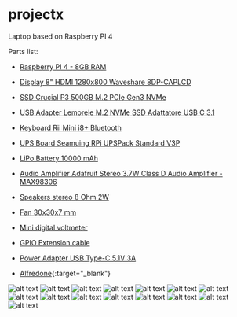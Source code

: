 # projectx
Laptop based on Raspberry PI 4

Parts list:
- [Raspberry PI 4 - 8GB RAM](https://www.amazon.it/dp/B0C9PQ9S5X/)
- [Display 8" HDMI 1280x800 Waveshare ‎8DP-CAPLCD](https://www.amazon.it/dp/B0BPMCTQQ8)
- [SSD Crucial P3 500GB M.2 PCIe Gen3 NVMe](https://www.amazon.it/dp/B0B25LQQPC)
- [USB Adapter Lemorele M.2 NVMe SSD Adattatore USB C 3.1](https://www.amazon.it/dp/B08TWWQ9ZS)
- [Keyboard Rii Mini i8+ Bluetooth](https://www.amazon.it/dp/B019WYC4SA)
- [UPS Board Seamuing RPi UPSPack Standard V3P](https://www.amazon.it/dp/B09BCWP79S)
- [LiPo Battery 10000 mAh](https://www.amazon.it/dp/B0953L98RK/)
- [Audio Amplifier Adafruit Stereo 3.7W Class D Audio Amplifier - MAX98306](https://www.amazon.it/dp/B00KLBTQPS/)
- [Speakers stereo 8 Ohm 2W](https://www.amazon.it/dp/B0BFQSSVL9/)
- [Fan 30x30x7 mm](https://www.amazon.it/dp/B07J5C16B9/)
- [Mini digital voltmeter](https://www.amazon.it/dp/B018KIX20I/)
- [GPIO Extension cable](https://www.amazon.it/dp/B08GSNT57M/)
- [Power Adapter USB Type-C 5.1V 3A](https://www.amazon.it/dp/B07TZ89BT7/)

- [Alfredone](http://www.alfredone.com){:target="_blank"}

![alt text](https://github.com/alfredone78/projectx/blob/main/pictures/001.jpg?raw=true)
![alt text](https://github.com/alfredone78/projectx/blob/main/pictures/002.jpg?raw=true)
![alt text](https://github.com/alfredone78/projectx/blob/main/pictures/003.jpg?raw=true)
![alt text](https://github.com/alfredone78/projectx/blob/main/pictures/004.jpg?raw=true)
![alt text](https://github.com/alfredone78/projectx/blob/main/pictures/005.jpg?raw=true)
![alt text](https://github.com/alfredone78/projectx/blob/main/pictures/006.jpg?raw=true)
![alt text](https://github.com/alfredone78/projectx/blob/main/pictures/007.jpg?raw=true)
![alt text](https://github.com/alfredone78/projectx/blob/main/pictures/008.jpg?raw=true)
![alt text](https://github.com/alfredone78/projectx/blob/main/pictures/009.jpg?raw=true)
![alt text](https://github.com/alfredone78/projectx/blob/main/pictures/010.jpg?raw=true)
![alt text](https://github.com/alfredone78/projectx/blob/main/pictures/011.jpg?raw=true)
![alt text](https://github.com/alfredone78/projectx/blob/main/pictures/012.jpg?raw=true)
![alt text](https://github.com/alfredone78/projectx/blob/main/pictures/013.jpg?raw=true)
![alt text](https://github.com/alfredone78/projectx/blob/main/pictures/014.jpg?raw=true)
![alt text](https://github.com/alfredone78/projectx/blob/main/pictures/015.jpg?raw=true)
